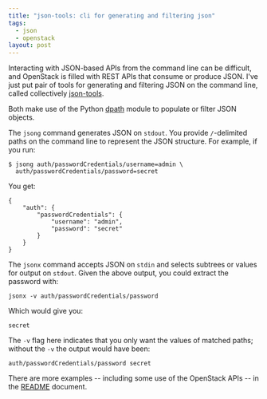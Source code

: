 ```yaml
---
title: "json-tools: cli for generating and filtering json"
tags:
  - json
  - openstack
layout: post
---
```

Interacting with JSON-based APIs from the command line can be
difficult, and OpenStack is filled with REST APIs that consume or
produce JSON.   I've just put pair of tools for generating and
filtering JSON on the command line, called collectively
[json-tools][].

Both make use of the Python [dpath][] module to populate or filter
JSON objects.

The `jsong` command generates JSON on `stdout`.  You provide `/`-delimited paths
on the command line to represent the JSON structure.  For example, if
you run:

    $ jsong auth/passwordCredentials/username=admin \
      auth/passwordCredentials/password=secret

You get:

    {
        "auth": {
            "passwordCredentials": {
                "username": "admin", 
                "password": "secret"
            }
        }
    }

The `jsonx` command accepts JSON on `stdin` and selects subtrees or
values for output on `stdout`.  Given the above output, you could
extract the password with:

    jsonx -v auth/passwordCredentials/password

Which would give you:

    secret

The `-v` flag here indicates that you only want the values of matched
paths; without the `-v` the output would have been:

    auth/passwordCredentials/password secret

There are more examples -- including some use of the OpenStack APIs --
in the [README] document.

[json-tools]: http://github.com/larsks/json-tools/
[dpath]: https://github.com/akesterson/dpath-python
[README]: https://github.com/larsks/json-tools/blob/master/README.md

